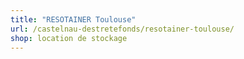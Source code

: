 ```yaml
---
title: "RESOTAINER Toulouse"
url: /castelnau-destretefonds/resotainer-toulouse/
shop: location de stockage
---
```

